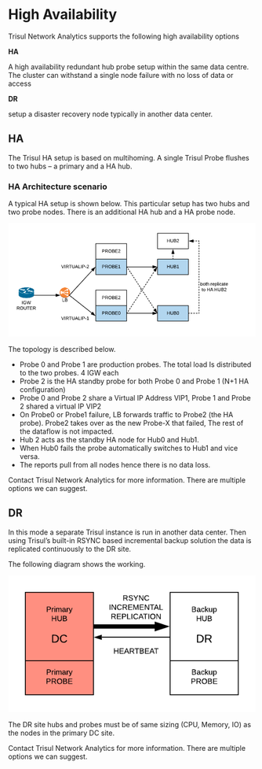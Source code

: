 # High Availability

Trisul Network Analytics supports the following high availability options

**HA**

A high availability redundant hub probe setup within the same data centre. The cluster can withstand a single node failure with no loss of data or access

**DR**

setup a disaster recovery node typically in another data center.

## HA

The Trisul HA setup is based on multihoming. A single Trisul Probe flushes to two hubs – a primary and a HA hub.

### HA Architecture scenario

A typical HA setup is shown below. This particular setup has two hubs and two probe nodes. There is an additional HA hub and a HA probe node.

![](./images/hascenario1.png)

The topology is described below.

- Probe 0 and Probe 1 are production probes. The total load Is distributed to the two probes. 4 IGW each
- Probe 2 is the HA standby probe for both Probe 0 and Probe 1 (N+1 HA configuration)
- Probe 0 and Probe 2 share a Virtual IP Address VIP1, Probe 1 and Probe 2 shared a virtual IP VIP2
- On Probe0 or Probe1 failure, LB forwards traffic to Probe2 (the HA probe). Probe2 takes over as the new Probe-X that failed, The rest of the dataflow is not impacted.
- Hub 2 acts as the standby HA node for Hub0 and Hub1.
- When Hub0 fails the probe automatically switches to Hub1 and vice versa.
- The reports pull from all nodes hence there is no data loss.

Contact Trisul Network Analytics for more information. There are multiple options we can suggest.

## DR

In this mode a separate Trisul instance is run in another data center. Then using Trisul’s built-in RSYNC based incremental backup solution the data is replicated continuously to the DR site.

The following diagram shows the working.

![](./images/drscenario1.png)

The DR site hubs and probes must be of same sizing (CPU, Memory, IO) as the nodes in the primary DC site.

Contact Trisul Network Analytics for more information. There are multiple options we can suggest.
